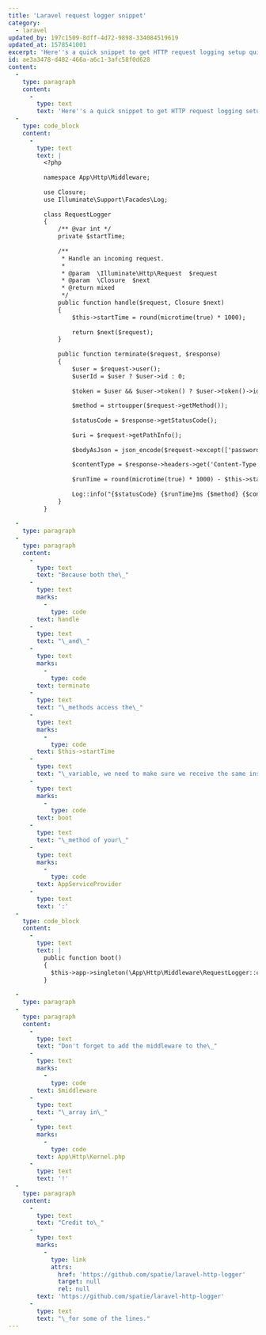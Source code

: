 ```yaml
---
title: 'Laravel request logger snippet'
category:
  - laravel
updated_by: 197c1509-8dff-4d72-9898-334084519619
updated_at: 1578541001
excerpt: 'Here''s a quick snippet to get HTTP request logging setup quickly in Laravel.'
id: ae3a3478-d482-466a-a6c1-3afc58f0d628
content:
  -
    type: paragraph
    content:
      -
        type: text
        text: 'Here''s a quick snippet to get HTTP request logging setup quickly in Laravel:'
  -
    type: code_block
    content:
      -
        type: text
        text: |
          <?php
          
          namespace App\Http\Middleware;
          
          use Closure;
          use Illuminate\Support\Facades\Log;
          
          class RequestLogger
          {
              /** @var int */
              private $startTime;
          
              /**
               * Handle an incoming request.
               *
               * @param  \Illuminate\Http\Request  $request
               * @param  \Closure  $next
               * @return mixed
               */
              public function handle($request, Closure $next)
              {
                  $this->startTime = round(microtime(true) * 1000);
          
                  return $next($request);
              }
          
              public function terminate($request, $response)
              {
                  $user = $request->user();
                  $userId = $user ? $user->id : 0;
          
                  $token = $user && $user->token() ? $user->token()->id : null;
          
                  $method = strtoupper($request->getMethod());
          
                  $statusCode = $response->getStatusCode();
          
                  $uri = $request->getPathInfo();
          
                  $bodyAsJson = json_encode($request->except(['password', 'password_confirmation']));
          
                  $contentType = $response->headers->get('Content-Type');
          
                  $runTime = round(microtime(true) * 1000) - $this->startTime;
          
                  Log::info("{$statusCode} {$runTime}ms {$method} {$contentType} {$uri} | User: {$userId} | Token: {$token} | {$bodyAsJson}");
              }
          }
          
  -
    type: paragraph
  -
    type: paragraph
    content:
      -
        type: text
        text: "Because both the\_"
      -
        type: text
        marks:
          -
            type: code
        text: handle
      -
        type: text
        text: "\_and\_"
      -
        type: text
        marks:
          -
            type: code
        text: terminate
      -
        type: text
        text: "\_methods access the\_"
      -
        type: text
        marks:
          -
            type: code
        text: $this->startTime
      -
        type: text
        text: "\_variable, we need to make sure we receive the same instance of the middleware in both methods. To do this, you need to register the middleware as a singleton in the\_"
      -
        type: text
        marks:
          -
            type: code
        text: boot
      -
        type: text
        text: "\_method of your\_"
      -
        type: text
        marks:
          -
            type: code
        text: AppServiceProvider
      -
        type: text
        text: ':'
  -
    type: code_block
    content:
      -
        type: text
        text: |
          public function boot()
          {
          	$this->app->singleton(\App\Http\Middleware\RequestLogger::class);
          }
          
  -
    type: paragraph
  -
    type: paragraph
    content:
      -
        type: text
        text: "Don't forget to add the middleware to the\_"
      -
        type: text
        marks:
          -
            type: code
        text: $middleware
      -
        type: text
        text: "\_array in\_"
      -
        type: text
        marks:
          -
            type: code
        text: App\Http\Kernel.php
      -
        type: text
        text: '!'
  -
    type: paragraph
    content:
      -
        type: text
        text: "Credit to\_"
      -
        type: text
        marks:
          -
            type: link
            attrs:
              href: 'https://github.com/spatie/laravel-http-logger'
              target: null
              rel: null
        text: 'https://github.com/spatie/laravel-http-logger'
      -
        type: text
        text: "\_for some of the lines."
---
```

